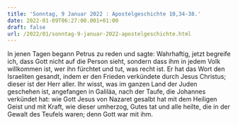 ```yaml
---
title: 'Sonntag, 9 Januar 2022 : Apostelgeschichte 10,34-38.'
date: 2022-01-09T06:27:00.001+01:00
draft: false
url: /2022/01/sonntag-9-januar-2022-apostelgeschichte.html
---
```


In jenen Tagen begann Petrus zu reden und sagte: Wahrhaftig, jetzt begreife ich, dass Gott nicht auf die Person sieht, sondern dass ihm in jedem Volk willkommen ist, wer ihn fürchtet und tut, was recht ist. Er hat das Wort den Israeliten gesandt, indem er den Frieden verkündete durch Jesus Christus; dieser ist der Herr aller. Ihr wisst, was im ganzen Land der Juden geschehen ist, angefangen in Galiläa, nach der Taufe, die Johannes verkündet hat: wie Gott Jesus von Nazaret gesalbt hat mit dem Heiligen Geist und mit Kraft, wie dieser umherzog, Gutes tat und alle heilte, die in der Gewalt des Teufels waren; denn Gott war mit ihm.